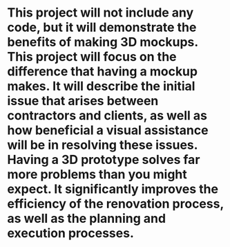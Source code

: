 # This project will not include any code, but it will demonstrate the benefits of making 3D mockups. This project will focus on the difference that having a mockup makes. It will describe the initial issue that arises between contractors and clients, as well as how beneficial a visual assistance will be in resolving these issues. Having a 3D prototype solves far more problems than you might expect. It significantly improves the efficiency of the renovation process, as well as the planning and execution processes. 

